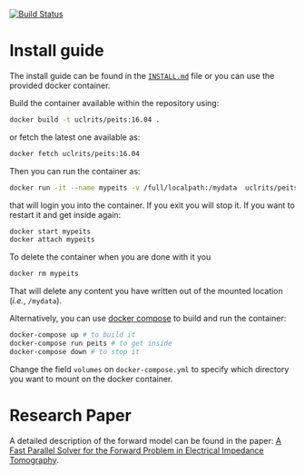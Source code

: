 [![Build Status](https://travis-ci.org/EIT-team/PEITS.svg?branch=master)](https://travis-ci.org/EIT-team/PEITS)

# Install guide

The install guide can be found in the [`INSTALL.md`](./INSTALL.md) file or you
can use the provided docker container.

Build the container available within the repository using:
```bash
docker build -t uclrits/peits:16.04 .
```

or fetch the latest one available as:
```bash
docker fetch uclrits/peits:16.04
```

Then you can run the container as:
```bash
docker run -it --name mypeits -v /full/localpath:/mydata  uclrits/peits:16.04
```
that will login you into the container. If you exit you will stop it.
If you want to restart it and get inside again:

```bash
docker start mypeits
docker attach mypeits
```

To delete the container when you are done with it you
```bash
docker rm mypeits
```
That will delete any content you have written out of the mounted location (_i.e._, `/mydata`).

Alternatively, you can use [docker compose](https://docs.docker.com/compose/) to
build and run the container:

```bash
docker-compose up # to build it
docker-compose run peits # to get inside
docker-compose down # to stop it
```

Change the field `volumes` on `docker-compose.yml` to specify which directory
you want to mount on the docker container.

# Research Paper

A detailed description of the forward model can be found in the paper:
[A Fast Parallel Solver for the Forward Problem in Electrical Impedance Tomography](https://dx.doi.org/10.1109/TBME.2014.2342280).
